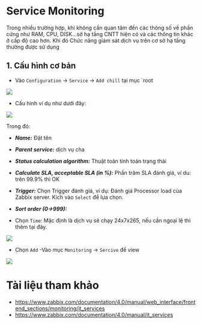 # Service Monitoring

Trong nhiều trường hợp, khi không cần quan tâm đến các thông số về phần cứng  như RAM, CPU, DISK...sở hạ tầng CNTT hiện có và các thông tin khác ở cấp độ cao hơn. Khi đó Chức năng giám sát dịch vụ trên cơ sở hạ tầng thường được sử dụng

## 1. Cấu hình cơ bản
- Vào `Configuration` -> `Service` -> `Add chill` tại mục `root
<img src=https://i.imgur.com/jAI4CmS.png>

- Cấu hình ví dụ như dưới đây: 
<img src=https://i.imgur.com/WW6l1m5.png>

Trong đó:

- ***Name:*** Đặt tên
- ***Parent service:*** dịch vụ cha
- ***Status calculation algorithm:*** Thuật toán tính toán trạng thái
- ***Calculate SLA, acceptable SLA (in %):*** Phần trăm SLA đánh giá, ví du: trên 99.9% thì OK
- ***Trigger:*** Chọn Trigger đánh giá, ví dụ: Đánh giá Processor load của Zabbix server. Kích vào `Select` để lựa chọn.
- ***Sort order (0->999):***

- Chọn `Time`: Mặc định là dịch vụ sẽ chạy 24x7x265, nếu cần ngoại lệ thì thêm tại đây.
<img src=https://i.imgur.com/pykMt0c.png>

- Chọn `Add`
-Vào mục `Monitoring` -> `Sercive` để view
<img src=https://i.imgur.com/h4Ubz7o.png>

# Tài liệu tham khảo
- https://www.zabbix.com/documentation/4.0/manual/web_interface/frontend_sections/monitoring/it_services
- https://www.zabbix.com/documentation/4.0/manual/it_services
